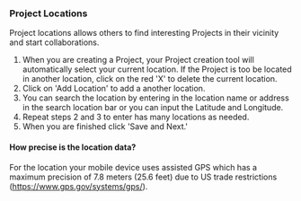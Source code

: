 ### Project Locations

Project locations allows others to find interesting Projects in their vicinity and start collaborations.

1. When you are creating a Project, your Project creation tool will automatically select your current location. If the Project is too be located in another location, click on the red 'X' to delete the current location.
2. Click on 'Add Location' to add a another location.
3. You can search the location by entering in the location name or address in the search location bar or you can input the Latitude and Longitude.
4. Repeat steps 2 and 3 to enter has many locations as needed.
5. When you are finished click 'Save and Next.'

#### How precise is the location data?

For the location your mobile device uses assisted GPS which has a maximum precision of 7.8 meters (25.6 feet) due to US trade restrictions (https://www.gps.gov/systems/gps/).
